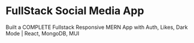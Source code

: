 # FullStack Social Media App

Built a COMPLETE Fullstack Responsive MERN App with Auth, Likes, Dark Mode | React, MongoDB, MUI

